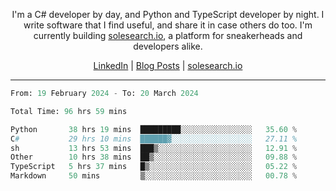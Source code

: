 <p align="center">I'm a C# developer by day, and Python and TypeScript developer by night. I write software that I find useful, and share it in case others do too. I'm currently building <a href="https://solesearch.io">solesearch.io</a>, a platform for sneakerheads and developers alike.</p>
<p align="center">
  <a href="https://www.linkedin.com/in/peter-rauscher">LinkedIn</a>
  |
  <a href="https://dev.to/peterrauscher">Blog Posts</a>
  |
  <a href="https://solesearch.io">solesearch.io</a>
</p>
<hr/>
<!--START_SECTION:waka-->

```python
From: 19 February 2024 - To: 20 March 2024

Total Time: 96 hrs 59 mins

Python       38 hrs 19 mins  █████████░░░░░░░░░░░░░░░░   35.60 %
C#           29 hrs 10 mins  ██████▓░░░░░░░░░░░░░░░░░░   27.11 %
sh           13 hrs 53 mins  ███▒░░░░░░░░░░░░░░░░░░░░░   12.91 %
Other        10 hrs 38 mins  ██▒░░░░░░░░░░░░░░░░░░░░░░   09.88 %
TypeScript   5 hrs 37 mins   █▒░░░░░░░░░░░░░░░░░░░░░░░   05.22 %
Markdown     50 mins         ▒░░░░░░░░░░░░░░░░░░░░░░░░   00.78 %
```

<!--END_SECTION:waka-->
